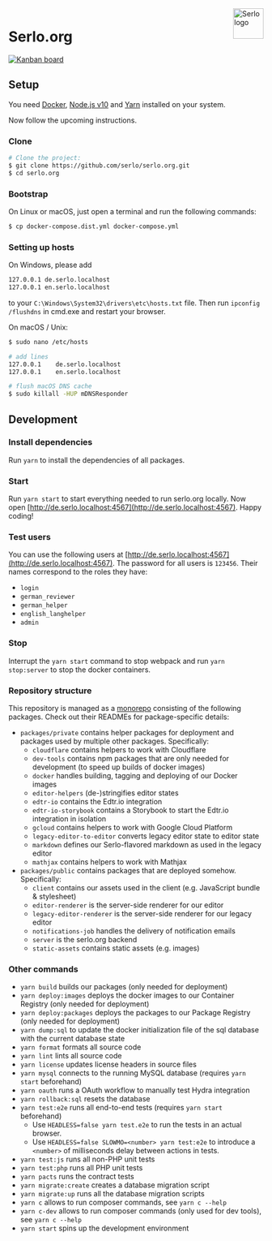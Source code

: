<img src="https://assets.serlo.org/meta/logo.png" alt="Serlo logo" title="Serlo" align="right" height="60" />

# Serlo.org

[![Kanban board](https://img.shields.io/badge/Kanban-board-brightgreen.svg)](https://github.com/orgs/serlo/projects/1)

## Setup

You need [Docker](https://docs.docker.com/engine/installation/), [Node.js v10](https://nodejs.org) and [Yarn](https://yarnpkg.com) installed on your system.

Now follow the upcoming instructions.

### Clone

```sh
# Clone the project:
$ git clone https://github.com/serlo/serlo.org.git
$ cd serlo.org
```

### Bootstrap

On Linux or macOS, just open a terminal and run the following commands:

```sh
$ cp docker-compose.dist.yml docker-compose.yml
```

### Setting up hosts

On Windows, please add

```sh
127.0.0.1 de.serlo.localhost
127.0.0.1 en.serlo.localhost
```

to your `C:\Windows\System32\drivers\etc\hosts.txt` file. Then run `ipconfig /flushdns` in cmd.exe and
restart your browser.

On macOS / Unix:

```sh
$ sudo nano /etc/hosts

# add lines
127.0.0.1    de.serlo.localhost
127.0.0.1    en.serlo.localhost

# flush macOS DNS cache
$ sudo killall -HUP mDNSResponder
```

## Development

### Install dependencies

Run `yarn` to install the dependencies of all packages.

### Start

Run `yarn start` to start everything needed to run serlo.org locally.
Now open [http://de.serlo.localhost:4567](http://de.serlo.localhost:4567). Happy coding!

### Test users

You can use the following users at [http://de.serlo.localhost:4567](http://de.serlo.localhost:4567).
The password for all users is `123456`.
Their names correspond to the roles they have:

- `login`
- `german_reviewer`
- `german_helper`
- `english_langhelper`
- `admin`

### Stop

Interrupt the `yarn start` command to stop webpack and run `yarn stop:server` to stop the docker containers.

### Repository structure

This repository is managed as a [monorepo](https://github.com/babel/babel/blob/master/doc/design/monorepo.md) consisting
of the following packages. Check out their READMEs for package-specific details:

- `packages/private` contains helper packages for deployment and packages used by multiple other packages. Specifically:
  - `cloudflare` contains helpers to work with Cloudflare
  - `dev-tools` contains npm packages that are only needed for development (to speed up builds of docker images)
  - `docker` handles building, tagging and deploying of our Docker images
  - `editor-helpers` (de-)stringifies editor states
  - `edtr-io` contains the Edtr.io integration
  - `edtr-io-storybook` contains a Storybook to start the Edtr.io integration in isolation
  - `gcloud` contains helpers to work with Google Cloud Platform
  - `legacy-editor-to-editor` converts legacy editor state to editor state
  - `markdown` defines our Serlo-flavored markdown as used in the legacy editor
  - `mathjax` contains helpers to work with Mathjax
- `packages/public` contains packages that are deployed somehow. Specifically:
  - `client` contains our assets used in the client (e.g. JavaScript bundle & stylesheet)
  - `editor-renderer` is the server-side renderer for our editor
  - `legacy-editor-renderer` is the server-side renderer for our legacy editor
  - `notifications-job` handles the delivery of notification emails
  - `server` is the serlo.org backend
  - `static-assets` contains static assets (e.g. images)

### Other commands

- `yarn build` builds our packages (only needed for deployment)
- `yarn deploy:images` deploys the docker images to our Container Registry (only needed for deployment)
- `yarn deploy:packages` deploys the packages to our Package Registry (only needed for deployment)
- `yarn dump:sql` to update the docker initialization file of the sql database with the current database state
- `yarn format` formats all source code
- `yarn lint` lints all source code
- `yarn license` updates license headers in source files
- `yarn mysql` connects to the running MySQL database (requires `yarn start` beforehand)
- `yarn oauth` runs a OAuth workflow to manually test Hydra integration
- `yarn rollback:sql` resets the database
- `yarn test:e2e` runs all end-to-end tests (requires `yarn start` beforehand)
  - Use `HEADLESS=false yarn test.e2e` to run the tests in an actual browser.
  - Use `HEADLESS=false SLOWMO=<number> yarn test:e2e` to introduce a `<number>` of milliseconds delay between actions in tests.
- `yarn test:js` runs all non-PHP unit tests
- `yarn test:php` runs all PHP unit tests
- `yarn pacts` runs the contract tests
- `yarn migrate:create` creates a database migration script
- `yarn migrate:up` runs all the database migration scripts
- `yarn c` allows to run composer commands, see `yarn c --help`
- `yarn c-dev` allows to run composer commands (only used for dev tools), see `yarn c --help`
- `yarn start` spins up the development environment
